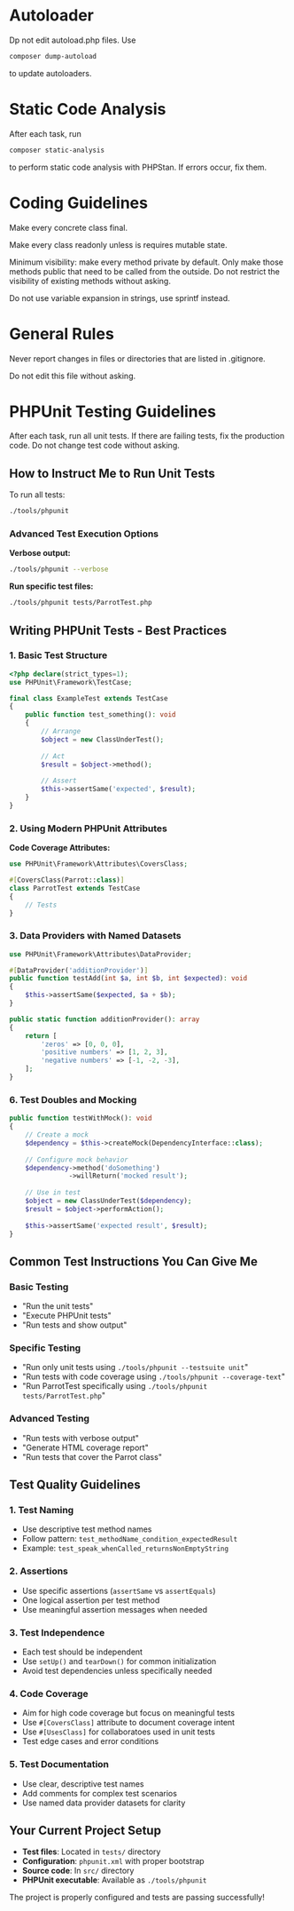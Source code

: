 # Autoloader

Dp not edit autoload.php files. 
Use 

```bash
composer dump-autoload
```

to update autoloaders.

# Static Code Analysis

After each task, run 

```bash
composer static-analysis
```

to perform static code analysis with PHPStan.
If errors occur, fix them. 

# Coding Guidelines

Make every concrete class final.

Make every class readonly unless is requires mutable state.

Minimum visibility: make every method private by default.
Only make those methods public that need to be called from the outside.
Do not restrict the visibility of existing methods without asking.

Do not use variable expansion in strings, use sprintf instead.

# General Rules

Never report changes in files or directories that are listed in .gitignore.

Do not edit this file without asking.

# PHPUnit Testing Guidelines

After each task, run all unit tests.
If there are failing tests, fix the production code.
Do not change test code without asking.

## How to Instruct Me to Run Unit Tests

To run all tests:
```bash
./tools/phpunit
```

### Advanced Test Execution Options

**Verbose output:**
```bash
./tools/phpunit --verbose
```

**Run specific test files:**
```bash
./tools/phpunit tests/ParrotTest.php
```

## Writing PHPUnit Tests - Best Practices

### 1. Basic Test Structure
```php
<?php declare(strict_types=1);
use PHPUnit\Framework\TestCase;

final class ExampleTest extends TestCase
{
    public function test_something(): void
    {
        // Arrange
        $object = new ClassUnderTest();
        
        // Act
        $result = $object->method();
        
        // Assert
        $this->assertSame('expected', $result);
    }
}
```

### 2. Using Modern PHPUnit Attributes

**Code Coverage Attributes:**
```php
use PHPUnit\Framework\Attributes\CoversClass;

#[CoversClass(Parrot::class)]
class ParrotTest extends TestCase
{
    // Tests
}
```

### 3. Data Providers with Named Datasets
```php
use PHPUnit\Framework\Attributes\DataProvider;

#[DataProvider('additionProvider')]
public function testAdd(int $a, int $b, int $expected): void
{
    $this->assertSame($expected, $a + $b);
}

public static function additionProvider(): array
{
    return [
        'zeros' => [0, 0, 0],
        'positive numbers' => [1, 2, 3],
        'negative numbers' => [-1, -2, -3],
    ];
}
```

### 6. Test Doubles and Mocking
```php
public function testWithMock(): void
{
    // Create a mock
    $dependency = $this->createMock(DependencyInterface::class);
    
    // Configure mock behavior
    $dependency->method('doSomething')
               ->willReturn('mocked result');
    
    // Use in test
    $object = new ClassUnderTest($dependency);
    $result = $object->performAction();
    
    $this->assertSame('expected result', $result);
}
```

## Common Test Instructions You Can Give Me

### Basic Testing
- "Run the unit tests"
- "Execute PHPUnit tests"
- "Run tests and show output"

### Specific Testing
- "Run only unit tests using `./tools/phpunit --testsuite unit`"
- "Run tests with code coverage using `./tools/phpunit --coverage-text`"
- "Run ParrotTest specifically using `./tools/phpunit tests/ParrotTest.php`"

### Advanced Testing
- "Run tests with verbose output"
- "Generate HTML coverage report"
- "Run tests that cover the Parrot class"

## Test Quality Guidelines

### 1. Test Naming
- Use descriptive test method names
- Follow pattern: `test_methodName_condition_expectedResult`
- Example: `test_speak_whenCalled_returnsNonEmptyString`

### 2. Assertions
- Use specific assertions (`assertSame` vs `assertEquals`)
- One logical assertion per test method
- Use meaningful assertion messages when needed

### 3. Test Independence
- Each test should be independent
- Use `setUp()` and `tearDown()` for common initialization
- Avoid test dependencies unless specifically needed

### 4. Code Coverage
- Aim for high code coverage but focus on meaningful tests
- Use `#[CoversClass]` attribute to document coverage intent
- Use `#[UsesClass]` for collaboratoes used in unit tests
- Test edge cases and error conditions

### 5. Test Documentation
- Use clear, descriptive test names
- Add comments for complex test scenarios
- Use named data provider datasets for clarity

## Your Current Project Setup
- **Test files**: Located in `tests/` directory
- **Configuration**: `phpunit.xml` with proper bootstrap
- **Source code**: In `src/` directory
- **PHPUnit executable**: Available as `./tools/phpunit`

The project is properly configured and tests are passing successfully!

